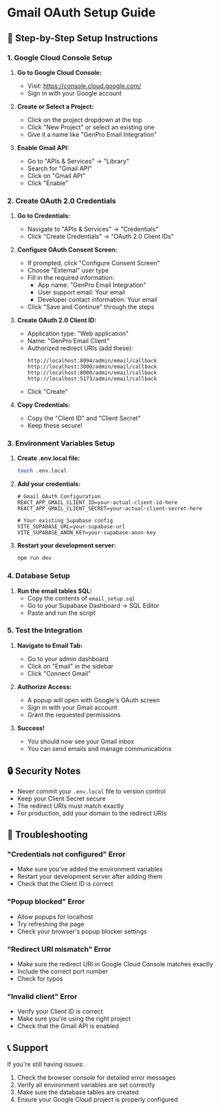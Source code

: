 # Gmail OAuth Setup Guide

## 🔧 Step-by-Step Setup Instructions

### 1. Google Cloud Console Setup

1. **Go to Google Cloud Console:**
   - Visit: https://console.cloud.google.com/
   - Sign in with your Google account

2. **Create or Select a Project:**
   - Click on the project dropdown at the top
   - Click "New Project" or select an existing one
   - Give it a name like "GenPro Email Integration"

3. **Enable Gmail API:**
   - Go to "APIs & Services" → "Library"
   - Search for "Gmail API"
   - Click on "Gmail API"
   - Click "Enable"

### 2. Create OAuth 2.0 Credentials

1. **Go to Credentials:**
   - Navigate to "APIs & Services" → "Credentials"
   - Click "Create Credentials" → "OAuth 2.0 Client IDs"

2. **Configure OAuth Consent Screen:**
   - If prompted, click "Configure Consent Screen"
   - Choose "External" user type
   - Fill in the required information:
     - App name: "GenPro Email Integration"
     - User support email: Your email
     - Developer contact information: Your email
   - Click "Save and Continue" through the steps

3. **Create OAuth 2.0 Client ID:**
   - Application type: "Web application"
   - Name: "GenPro Email Client"
   - Authorized redirect URIs (add these):
     ```
     http://localhost:8094/admin/email/callback
     http://localhost:3000/admin/email/callback
     http://localhost:8080/admin/email/callback
     http://localhost:5173/admin/email/callback
     ```
   - Click "Create"

4. **Copy Credentials:**
   - Copy the "Client ID" and "Client Secret"
   - Keep these secure!

### 3. Environment Variables Setup

1. **Create .env.local file:**
   ```bash
   touch .env.local
   ```

2. **Add your credentials:**
   ```env
   # Gmail OAuth Configuration
   REACT_APP_GMAIL_CLIENT_ID=your-actual-client-id-here
   REACT_APP_GMAIL_CLIENT_SECRET=your-actual-client-secret-here
   
   # Your existing Supabase config
   VITE_SUPABASE_URL=your-supabase-url
   VITE_SUPABASE_ANON_KEY=your-supabase-anon-key
   ```

3. **Restart your development server:**
   ```bash
   npm run dev
   ```

### 4. Database Setup

1. **Run the email tables SQL:**
   - Copy the contents of `email_setup.sql`
   - Go to your Supabase Dashboard → SQL Editor
   - Paste and run the script

### 5. Test the Integration

1. **Navigate to Email Tab:**
   - Go to your admin dashboard
   - Click on "Email" in the sidebar
   - Click "Connect Gmail"

2. **Authorize Access:**
   - A popup will open with Google's OAuth screen
   - Sign in with your Gmail account
   - Grant the requested permissions

3. **Success!**
   - You should now see your Gmail inbox
   - You can send emails and manage communications

## 🔒 Security Notes

- Never commit your `.env.local` file to version control
- Keep your Client Secret secure
- The redirect URIs must match exactly
- For production, add your domain to the redirect URIs

## 🚨 Troubleshooting

### "Credentials not configured" Error
- Make sure you've added the environment variables
- Restart your development server after adding them
- Check that the Client ID is correct

### "Popup blocked" Error
- Allow popups for localhost
- Try refreshing the page
- Check your browser's popup blocker settings

### "Redirect URI mismatch" Error
- Make sure the redirect URI in Google Cloud Console matches exactly
- Include the correct port number
- Check for typos

### "Invalid client" Error
- Verify your Client ID is correct
- Make sure you're using the right project
- Check that the Gmail API is enabled

## 📞 Support

If you're still having issues:
1. Check the browser console for detailed error messages
2. Verify all environment variables are set correctly
3. Make sure the database tables are created
4. Ensure your Google Cloud project is properly configured 
